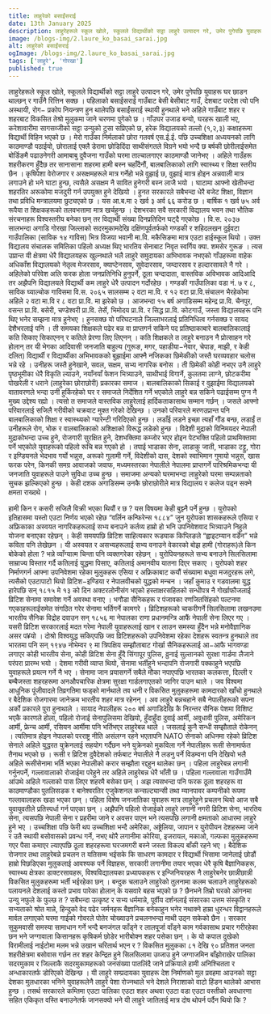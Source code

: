```yaml
---
title: लाहुरेको बसाईंसराई
date: 13th January 2025
description: लाहुरेहरूले स्कूल खोले, स्कूलले विद्यार्थीको सट्टा लाहुरे उत्पादन गरे, उमेर पुगेपछि युवाहरू घर छाडन...
image: /blogs-img/2.laure_ko_basai_sarai.jpg
alt: लाहुरेको बसाईंसराई
ogImage: /blogs-img/2.laure_ko_basai_sarai.jpg
tags: ['लाहुरे', 'गोरखा']
published: true
---
```


लाहुरेहरूले स्कूल खोले, स्कूलले विद्यार्थीको सट्टा लाहुरे उत्पादन गरे, उमेर पुगेपछि युवाहरू घर छाडन थाल्छन् र गाउँनै रित्तिन सक्छ । पहिलाको बसाईसराई गाउँबाट बेसी बेसीबाट गाउँ, देशबाट परदेश त्यो पनि अस्थायी, रोग− प्रकोप नियन्त्रण हुन थालेपछि बसाईंसराई स्थायी हुनथाले भने अहिले गाउँबाट शहर र शहरबाट विकसित तेश्रो मुलुकमा जाने चरणमा पुगेको छ ।
गाँउघर उजाड बन्यो, घरहरू खाली भए, करेशावारीमा सागसव्जीको सट्टा उन्युको टुसा सप्रिएको छ, हरेक विद्यालयको तल्लो (१,२,३) कक्षाहरूमा विद्यार्थी विहिन भएको छ । मेरो गाउँका निर्मलाको छोरा गतवर्ष एस.ई.ई. पछि उच्चशिक्षा अध्ययनको लागि काठमाण्डौ पठाईयो, छोरालाई एक्लै डेरामा छोडिदिंदा साथीसंगतले विग्रने भयो भन्दै छ बर्षकी छोरीलाईसमेत बोर्डिङमै पढाउनेगरी  आमाबाबु दुवैजना गाउँको घरमा ताल्चालगाएर काठमाण्डौ जानेभए । अहिले गाउँहरू शहरीकरण हुँदैछ तर सानासाना शहरमा हामी बस्न चहाँदैनौं, बालबालिकाको लागि स्वास्थ्य र शिक्षा स्तरीय छैन । कृषिपेशा वेरोजगार र असक्षमहरूले मात्र गर्नेहो भन्ने वुझाई छ, वुझाई माात्र होइन अन्नवाली मात्र लगाउने हो भने घाटा हुन्छ, त्यसैले असक्षम नै सावित हुनेगरी बस्न लाजै भयो । घाटामा आफ्नो खेतीभन्दा शहरतिर अरूकोमा मजदुरी गर्न उपयुक्त हुने देखियो । 
हुनत सरकारले सबैभन्दा धेरै बजेट शिक्षा, विज्ञान तथा प्रविधि मन्त्रालयमा छुट्यएको छ । यस आ.ब.मा २ खर्व ३ अर्व ६६ करोड छ । बार्षिक १ खर्व ७५ अर्व रूपैया त शिक्षकहरूको तलवभत्तामा मात्र खर्चहुन्छ ।  देशभरका सवै सरकारी विद्यालय भवन तथा भौतिक संरचनाहरू विश्वस्तरीय बनेका छन् तर विद्यार्थी संख्या दिनप्रतिदिन घट्दै गएकोछ । वि.स. २०३७ सालभन्दा अगाडि गोरखा जिल्लाको सदरमुकामदेखि दक्षिंणपूर्वतर्फको गण्डकी र शहिदलखन दुईवटा गाउँपालिका (साविक १४ गाविस) भित्र विजया भवानी मा.वि. मकैसिङमा मात्र एउटा हाईस्कूल थियो । उक्त विद्यालय संचालक समितिका पहिलो अध्यक्ष थिए भारतिय सेनाबाट निवृत स्वर्गिय क्या. शमसेर गुरूङ । त्यस उप्रान्त यी क्षेत्रमा धेरै विद्यालयहरू खुल्नथाले भलै लाहुरे समुदायका अभिभावक नभएको गाँउहरूमा वाहेक अधिकाँश विद्यालयको नेतृत्व मेजरसाव, क्याप्टेनसाव, सुवेदारसाव, जम्दारसाव र हल्दारसावले नै गरे । अहिलेको परिवेश अलि फरक होला जनप्रतिनिधि हुनुपर्ने, ठूला चन्दादाता, वास्तविक अविभावक आदिआदि तर अझैपनि विद्यालयले विद्यार्थी कम लाहुरे धेरै उत्पादन गर्दोरहेछ । गण्डकी गाउँपालिका वडा नं. ७ र ८, साविक घ्याल्चोक गाविसमा वि.स. २०६५ सालसम्म २ वटा मा.वि. र १२ वटा प्रा.वि.संचालन भैरहेकोमा अहिले २ वटा मा.वि र ८ वटा प्रा.वि. मा झरेको छ । आजभन्दा १५ बर्ष अगाडिसम्म महेन्द्र प्रा.वि. चैनपुर, वसन्त प्रा.वि. बसेरी, चण्डेश्वरी प्रा.वि. तेर्से, भिमोदय प्रा.वि. र सिद्ध प्रा.वि. कोटगाउँ, जस्ता विद्यालयहरू पनि थिए भनेर सम्झना मात्र हुनेभए । हुनसक्छ यो परिघटनाले जिल्लाभरलाई प्रतिनिधित्व गर्नसक्छ र सायद देशैभरलाई पनि ।
ती समयका शिक्षकले पढेर बन्न वा प्राप्तगर्न सकिने पद प्रतिष्ठाकाबारे बालबालिकालाई कति सिकाए सिकाएनन् र कतिले प्रेरणा लिए लिएनन् । कति शिक्षकले त लाहुरे बनाउन नै प्रोत्साहन गरे होलान् तर यी भेगका आदिवासी जनजाति बाहुल्य (गुरूङ, मगर, पहाडीया−नेवार, चेपाङ, माझी, र केही दलित) विद्यार्थी र विद्यार्थीका अभिभावकको बुझाईमा आफ्नै नजिकका छिमेकीको जस्तै घरव्यवहार चलोस भन्ने रहे । उनीहरू जस्तै हुनेखाने, सवल, सक्षम, सभ्य नागरिक बनोस । ती छिमेकी कोही नभएर उनै लाहुरे पृष्ठभूमीका धेरै विकृति ल्याउने, नयाँनयाँ फेशन भित्र्याउने, साथीभाई विगार्ने, कुलतमा लाग्ने, छोटकरीमा पोखरेली र धराने (लाहुरेका छोराछोरी) प्रकारका समाज । बालबालिकाको सिकाई र वुझाईमा विद्यालयको वातावरणले भन्दा उनी हुर्किरहेको घर र समाजले निर्देशित गर्ने भएकोले लाहुरे बन्न सकिने पढाईसम्म पुग्न नै मुख्य उद्देश्य रह्यो ।
त्यसो त समाजले वास्तविक लाहुरेलाई हार्दिकताकासाथ सम्मान गर्छन् । जसले आफ्नो परिवारलाई सजिलै गरीवीको चक्रवाट मुक्त गरेको देखिन्छ । उनको परिवारले मरणउप्रान्त पनि बालबालिकाको शिक्षा र स्वास्थ्यको ग्यारेन्टी गरिदिएको हुन्छ । लडाँई लडने इच्छा त्यहाँ गौंड बन्छ, लडाईं त उनीहरूले रोग, भोक र वालबालिकाको अशिक्षाको विरूद्ध लडेको हुन्छ । विदेशी मुद्राको विनिमयदर नेपाली मुद्राकोभन्दा उच्च हुने, रोजगारी सुरक्षित हुने, देशभक्तिमा कम्जोर भएर होइन पेटभक्ति पहिलो प्राथमिक्तामा पर्ने भएकोले युवाहरूको पहिलो रूचि बन्न गएको हो । तपाई भाडाका सेना, लाडाकु जाती, भाडाका टट्टु, गोरा र इण्डियनले भेदभाव गर्यो भन्नुस, अरूको गुलामी गर्ने, विदेशीको दास, देशको स्वाभिमान गुमायो भन्नुस, खास फरक परेन, किनकी समग्र आवाजको जवाफ, मध्यमस्तरका नेपालीले नेपालमा प्राप्तगर्ने पारिश्रमिकभन्दा यी जनजाति युवाहरूले पाउने सुविधा उच्च हुन्छ । समाजमा अन्यको घरमाभन्दा लाहुरेको घरमा सम्पन्नताको सुचक झल्किएको हुन्छ । केही दशक अगाडिसम्म उनकै छोराछोरीले मात्र विद्यालय र कलेज पढ्न सक्ने क्षमता राख्दथे । 

हामी किन र कसरी सजिलै विक्री भएका थियौं र छ ? यस विषयमा केही बुझ्नै पर्ने हुन्छ । युरोपको इतिहासमा यस्तो एउटा निर्णय भएको रहेछ  “वर्लिन कन्फिरेन्स १८८४” जुन युरोपका शासकहरूले एसिया र अफ्रिकाका अस्वयत नागरिकहरूलाई सभ्य बनाउने कर्तव्य हाम्रो हो भनि उपनिवेशवाद भित्र्याउने निहुले योजना बनाएका रहेछन् । केही समयपछि  व्रिटिश साहित्यकार रूड्याक किप्लिङले “ह्वाइटम्यान वर्डेन” भन्ने कविता पनि लेखेछन । यी अस्वयत र असभ्यहरूलाई सभ्य वनाउने वेकारको बोझ हामी (गोराहरू)ले किन बोकेको होला ? भन्ने व्याँग्यात्म चिन्ता पनि व्यक्तगरेका रहेछन् । 
युरोपियनहरूले सभ्य बनाउने सिलसिलामा साम्राज्य विस्तार गर्दै कतिलाई युद्धमा पिसाए, कतिलाई अमानवीय यातना दिएर सकाए । युरोपको शहर निर्माणगर्न आफ्ना उपनिवेशमा रहेका मुलुकहरू एसिया र अफ्रिकाबाट कयौं संख्यामा बधुवा मजदुरहरू लगे, त्यसैको एउटापाटो थियो व्रिटिश−इण्डिया र नेपालवीचको युद्धको मन्चन । जहाँ कुमाउ र गडवालमा युद्ध हारेपछि सन् १८१५ मे १३ को दिन अक्टरलोनीसंग भएको हस्ताक्षरसहितको सन्धीपत्र नै गोर्खाफौजलाई व्रिटिश सेनामा समावेश गर्ने अवस्था वनाए । भगौडा सैनिकहरू र पंजावका रणजितसिंहको पल्टनमा गएकाहरूलाईसमेत संगठित गरेर सेनामा भर्तिगर्ने कामगरे । व्रिटिशहरूको चाकरीगर्ने सिलसिलामा लखनउमा भारतीय सैनिक विद्रोह दवाउन सन् १८५६ मा नेपालका राणा प्रधानमन्त्रि आफैं नेपाली सेना लिएर गए । यसरी व्रिटिश सरकारलाई मदत गरेमा नेपाली युवाहरूलाई खान र लाउन समस्या हुँदैन भन्ने मनोवैज्ञानिक असर प¥यो ।
दोश्रो विश्वयुद्ध सकिएपछि जव व्रिटिशहरूको उपनिवेशमा रहेका देशहरू स्वतन्त्र हुनथाले तव भारतमा पनि सन् १९४७ नोभेम्वर ९ मा त्रिपक्षिय सम्झौताबाट गोर्खा सैनिकहरूलाई आ−आफै भागवण्डा लगाएर कोही भारतीय सेना, कोही व्रिटिश सेना हुँदै सिंगापूर पुलिस, व्रुनाई सुल्तानको सुरक्षा गार्डमा लैजाने परंपरा प्रारम्भ भयो । देशमा गरीवी व्याप्त थियो, सेनामा भर्तीहुने भन्दापनि रोजगारी पक्काहुने भएपछि युवाहरूले प्रयत्न गर्ने नै भए । सेनामा जान प्रयासगर्ने सबैले मौका नपाएपछि भारतका कलकत्ता, दिल्ली र बम्बैजस्ता शहरहरूमा अनऔपचारिक क्षेत्रमा सुरक्षा गार्डलगाएतको जागिर पाउन थाले ।
जव विश्वमा आधुनिक पूंजीवादले तिव्रगतिमा फड्को मार्नथाले तव धनी र विकसित मुलुकहरूमा कामदारको खाँचो हुनथाले र बैदेशिक रोजगारमा जानेक्रम भारतीय शहर मात्र रहेनन् । अव लाहुरे बन्नचहाने सबै नेपालीहरूको सपना अर्को प्रकारले पुरा हुनाथाले । सायाद नेपालीहरू २०० बर्ष अगाडिदेखि कै निरन्तर सैनिक पेशमा विशिष्ट भएकै कारणले होला, पहिलो रोजाई सेनापुलिसमा देखियो, हुँदाहुँदा दुवाई आर्मी, अवुधावी पुलिस, अमेरिकन आर्मी, फ्रेन्च आर्मी, रसियन आर्मीमा पनि भर्तिभएर लाहुरेबन्न थाले । जसलाई कुनै सन्धी सम्झौताले रोकेनन् । त्यतिमात्र होइन नेपालको परराष्ट्र नीति असंलग्न रहने भएतापनि NATO सेनाको अधिनमा रहेको व्रिटिश सेनाले अहिले युद्धरत युक्रेनलाई सहयोग गर्दैछन भने युक्रेनको मुकविला गर्ने नेपालीहरू रूसी सेनामार्फत तैनाथ भएको छ । रूसी र व्रिटिश दुवैदेशको तर्फबाट नेपालीले नै लडनु पर्ने विडम्वना पनि देखियो भलै अहिले रूसीसेनामा भर्ति भएका नेपालीको करार सम्झौता रद्दहुन थालेका छन्  । 
पहिला लाहुरेबन्न लगानी गर्नुनपर्ने, गल्लावालाको रोजाईमा परेहुने तर अहिले लाहुरेबन्न धेरै भाँती छ । पहिला गल्लावाला गाउँगाउँमै आंउथे अहिले गल्लाको पास लिएर शहरमै बसेका छन् । अझ त्यसभन्दा पनि फरक ठूला शहरहरू वा काठमाण्डौका पुतलिसडक र बानेश्वरतिर एजुकेशनल कन्सल्ट्यान्सी तथा म्यानपावर कम्पनीको रूपमा गल्लावालाहरू खडा भएका छन् । पहिला विशेष जनजातिका युवाहरू मात्र लाहुरेहुने प्रचलन थियो आज सबै युवायुवतीले प्रतिस्पर्धा गर्न पाएका छन् । अझैपनि पहिलो रोजाईको लाहुरे लगानी नगरी व्रिटिश सेना, भारतिय सेना, त्यसपछि नेपाली सेना र प्रहरीमा जाने र अवसर पाएन भने त्यसपछि लगानी क्षमताको आधारमा लाहुरे हुने भए ।  उच्चशिक्षा पछि फेरी थप उच्चशिक्षा भन्दै अमेरिका, अष्ट्रेलिया, जापान र युरोपीयन देशहरूमा जाने र उतै स्थायी बसोवासको प्रवन्ध गर्ने, नभए थोरै लगानीमा कोरिया, इजरायल, मकाओ, गल्फका मुलुकहरूमा गएर पैसा कमाएर ल्याएपछि ठूला शहरहरूमा घरजमगरी बस्ने जस्ता विकल्प बाँकी रहने भए  । 
बैदेशिक रोजगार तथा लाहुरेबन्ने प्रचलन त यतिसम्म भईसके कि साधरण कामदार र विद्यार्थी भिसामा जानेलाई छोडौं हाम्रो पिछडिएका मुलुकलाई आवश्यक पर्ने विज्ञहरू, सरकारी लगानीमा तयार भएका धेरै कृषि बैज्ञानिकहरू, स्वास्थ्य क्षेत्रका डाक्टरसावहरू, विश्वविद्यालयका प्रध्यापकहरू र इन्जिनियरहरू नै लाहुरेबनेर छान्नीछान्नी विकसित मुलुकहरूमा भर्ती भईरहेका छन् । बन्दुक चलाउने लाहुरेको तुलनामा कलम चलाउने लाहुरेहरूको पलायनले देशलाई कस्तो प्रभाव पारेका होलान् के यसवारे बहस भएको छ ? छैनभने तिम्रो घरको आंगनमा उन्यु नफुले के फुल्छ त ? सबैभन्दा उत्कृष्ट र सभ्य धर्ममान्ने, पूर्वीय दर्शनलाई संसारका उत्तम संस्कृति र सभ्यताको श्रोत मान्ने, हिन्दुको वेद पढेर जर्मनहरू बैज्ञानिक बनेकाहुन भनेर नथाक्ने हाम्रा धुरन्धर विद्वानहरूले मार्वल लगाएको घरमा गाईको गोवरले पोतेर चोख्याउने प्रचलनभन्दा माथी उठ्न सकेको छैन । सरकार सुकुमवासी समस्या सामाधान गर्ने भन्दै बनजंगल फाँड्ने र लालपू्र्जा वाँड्ने काम गर्वकासाथ प्रचार गरीरहेका छन भने जग्गावाला किसानहरू कृषिकर्म छोडेर भारीबोक्न शहर पसेका छन् । के यो कपाल दुखेको विरामीलाई नाईटोमा मलम भन्ने उखान चरितार्थ भएन र ? विकसित मुलुकका ८१ देखि ९० प्रतिशत जनता शहरीक्षेत्रमा बसोवास गर्छन तर शहर केन्द्रित हुने सिलसिलामा उव्जाउ हुने जग्गाजमिन बाँझोराखेर पालिका सदरमुकाम र जिल्लाकै सदरमुकामहरूको जनसंख्या पातलिंदै जाने प्रक्रियाले हामी अनिश्चितता र अन्धाकारतर्फ डोरिएको देखिन्छ । यी लाहुरे सम्प्रदायका युवाहरू देश निर्माणको मुल प्रवहमा आउनको सट्टा देशका मुलधारका भनिने युवाहरूलेनै लाहुरे पेशा रोज्नथाले भने देशले निराशाको वाटो हिंडन थालेको आभास हुन्छ । तसर्थ सरकारले कम्तिमा एउटा पालिका एउटा शहर अथवा एउटा वडा एउटा वस्तीको अवधारणा सहित एकिकृत वस्ति बनाउनेतर्फ जानसक्यो भने यी लाहुरे जातिलाई मात्र दोष थोपर्न पर्दैन थियो कि ?


